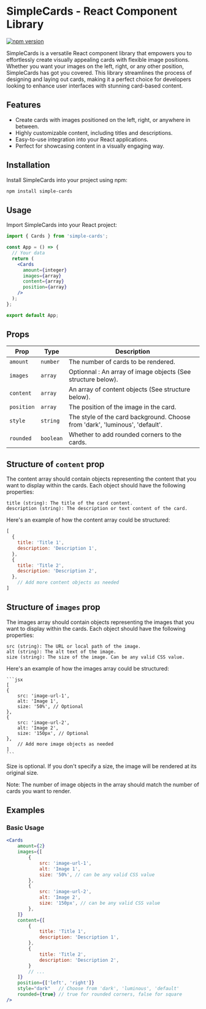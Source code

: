 # SimpleCards - React Component Library

[![npm version](https://badge.fury.io/js/simple-cards.svg)](https://badge.fury.io/js/simple-cards)

SimpleCards is a versatile React component library that empowers you to effortlessly create visually appealing cards with flexible image positions. Whether you want your images on the left, right, or any other position, SimpleCards has got you covered. This library streamlines the process of designing and laying out cards, making it a perfect choice for developers looking to enhance user interfaces with stunning card-based content.

## Features

- Create cards with images positioned on the left, right, or anywhere in between.
- Highly customizable content, including titles and descriptions.
- Easy-to-use integration into your React applications.
- Perfect for showcasing content in a visually engaging way.

## Installation

Install SimpleCards into your project using npm:

```bash
npm install simple-cards
```


## Usage

Import SimpleCards into your React project:

```jsx
import { Cards } from 'simple-cards';

const App = () => {
  // Your data
  return (
    <Cards
      amount={integer}
      images={array}
      content={array}
      position={array}
    />
  );
};

export default App;
```

## Props

| Prop       | Type      | Description                                                                  |
|------------|-----------|------------------------------------------------------------------------------| 
| `amount`   | `number`  | The number of cards to be rendered.                                          |
| `images`   | `array`   | Optionnal : An array of image objects (See structure below).                 |
| `content`  | `array`   | An array of content objects (See structure below).                           |
| `position` | `array`   | The position of the image in the card.                                       |
| `style`    | `string`  | The style of the card background. Choose from 'dark', 'luminous', 'default'. |
| `rounded`  | `boolean` | Whether to add rounded corners to the cards. |


## Structure of `content` prop
The content array should contain objects representing the content that you want to display within the cards. Each object should have the following properties:

    title (string): The title of the card content.
    description (string): The description or text content of the card.

Here's an example of how the content array could be structured:

```jsx
[
  {
    title: 'Title 1',
    description: 'Description 1',
  },
  {
    title: 'Title 2',
    description: 'Description 2',
  },
	// Add more content objects as needed
]
```

## Structure of `images` prop
The images array should contain objects representing the images that you want to display within the cards. Each object should have the following properties:

    src (string): The URL or local path of the image.
    alt (string): The alt text of the image.
    size (string): The size of the image. Can be any valid CSS value.

Here's an example of how the images array could be structured:
    
    ```jsx
    [
    {
        src: 'image-url-1',
        alt: 'Image 1',
        size: '50%', // Optional
    },
    {
        src: 'image-url-2',
        alt: 'Image 2',
        size: '150px', // Optional
    },
        // Add more image objects as needed
    ]
    ```
Size is optional. If you don't specify a size, the image will be rendered at its original size.

Note: The number of image objects in the array should match the number of cards you want to render.

## Examples

### Basic Usage

```jsx
<Cards
	amount={2}
	images={[
		{
			src: 'image-url-1',
			alt: 'Image 1',
			size: '50%', // can be any valid CSS value
		},
		{
			src: 'image-url-2',
			alt: 'Image 2',
			size: '150px', // can be any valid CSS value
		},
	]}
	content={[
		{
			title: 'Title 1',
			description: 'Description 1',
		},
		{
			title: 'Title 2',
			description: 'Description 2',
		}
		// ...
	]}
	position={['left', 'right']}
	style="dark"   // Choose from 'dark', 'luminous', 'default'
	rounded={true} // true for rounded corners, false for square
/>
```




